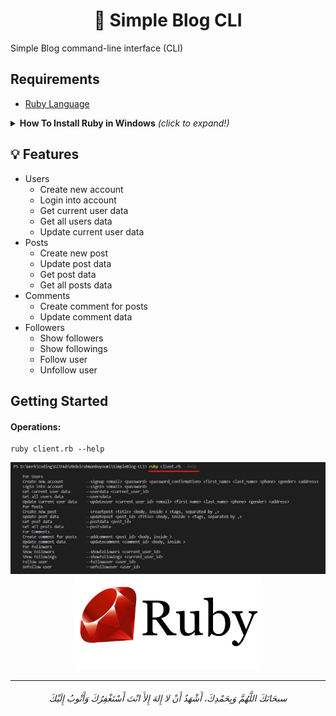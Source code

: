 <h1 align='center'> 📝 Simple Blog CLI </h1>

Simple Blog command-line interface (CLI)

## Requirements
* [Ruby Language](https://www.ruby-lang.org/en/)
 <details>  <summary> <b>How To Install Ruby in Windows</b> <i>(click to expand!)</i> </summary>
  <div>      
    <br>
   <b>1. Go to Ruby Installer in your web browser.  <a href="https://rubyinstaller.org/">rubyinstaller</a> </b> <br>
   <b>2. go to download </b><br>
   <b>3. Click Ruby+Devkit 2.7.2-1 (x64). </b><br><br>
    <img src="/screenshots/002.png"> <br><br>
   <b>4. Make sure to check (Add Ruby Executables to Your PATH and Associate .rb and .rbw Files with This Ruby Installation) </b><br><br>
    <img src="/screenshots/003.png"> <br><br>
   <b>5. Click Finish </b><br><br>
    <img src="/screenshots/004.png"> <br><br>
   <b>6. Then a command line window should be opened, Just click Enter for default configurations </b><br><br>
     <img src="/screenshots/005.png"> </b><br><br>
   <b>7. Now Ruby is installed fine .. to check it type "ruby -v"  </b><br><br>
     <img src="/screenshots/006.png"> <br><br>
  </div>
 </details>
 
## 💡 Features

- Users
  - Create new account
  - Login into account
  - Get current user data
  - Get all users data 
  - Update current user data
- Posts
  - Create new post
  - Update post data
  - Get post data
  - Get all posts data
- Comments
  - Create comment for posts
  - Update comment data
- Followers
  - Show followers
  - Show followings
  - Follow user
  - Unfollow user

## Getting Started

#### Operations:
    ruby client.rb --help 
    
<div align='center'>
    <img src="/screenshots/001.jpg">
</div>





<div align='center'>
    <img alt="ruby-logo" src="/screenshots/ruby.png" width="300px">
</div>

----

<h6 align="center">سبحَانَكَ اللَّهُمَّ وَبِحَمْدِكَ، أَشْهَدُ أَنْ لا إِلهَ إِلأَ انْتَ أَسْتَغْفِرُكَ وَأَتْوبُ إِلَيْكَ</h6>
